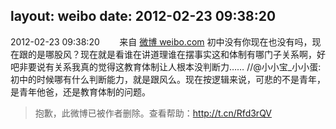 layout: weibo
date: 2012-02-23 09:38:20
---
<meta name="referrer" content="no-referrer" />

2012-02-23 09:38:20  &nbsp;&nbsp;&nbsp;&nbsp;&nbsp;&nbsp; 来自 <a href="http://weibo.com/" rel="nofollow">微博 weibo.com</a>
初中没有你现在也没有吗，现在跟的是哪股风？现在就是看谁在讲道理谁在摆事实这和体制有哪门子关系啊，好吧非要说有关系我真的觉得这教育体制让人根本没判断力…… //@小小宝_小小蛋:初中的时候哪有什么判断能力，就是跟风么。现在按逻辑来说，可悲的不是青年，是青年他爸，还是教育体制的问题。
>  抱歉，此微博已被作者删除。查看帮助：http://t.cn/Rfd3rQV

